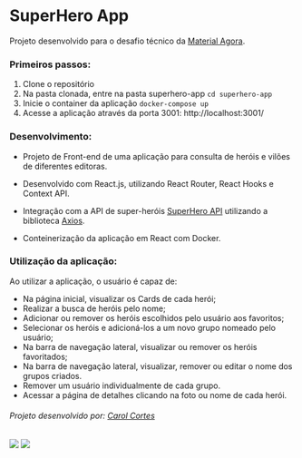 # SuperHero App

Projeto desenvolvido para o desafio técnico da [Material Agora](https://github.com/materialagora).

### Primeiros passos:
1. Clone o repositório
2. Na pasta clonada, entre na pasta superhero-app
  ``cd superhero-app``
3. Inicie o container da aplicação
  ``docker-compose up``
4. Acesse a aplicação através da porta 3001: http://localhost:3001/

### Desenvolvimento:
- Projeto de Front-end de uma aplicação para consulta de heróis e vilões de diferentes editoras. 

- Desenvolvido com React.js, utilizando React Router, React Hooks e Context API.

- Integração com a API de super-heróis [SuperHero API](https://www.superheroapi.com/) utilizando a biblioteca [Axios](https://axios-http.com/ptbr/docs/intro).

- Conteinerização da aplicação em React com Docker.

### Utilização da aplicação:
Ao utilizar a aplicação, o usuário é capaz de:

  - Na página inicial, visualizar os Cards de cada herói;
  - Realizar a busca de heróis pelo nome;
  - Adicionar ou remover os heróis escolhidos pelo usuário aos favoritos;
  - Selecionar os heróis e adicioná-los a um novo grupo nomeado pelo usuário;
  - Na barra de navegação lateral, visualizar ou remover os heróis favoritados;
  - Na barra de navegação lateral, visualizar, remover ou editar o nome dos grupos criados.
  - Remover um usuário individualmente de cada grupo.
  - Acessar a página de detalhes clicando na foto ou nome de cada herói.


###### Projeto desenvolvido por: [Carol Cortes](https://github.com/carolcortes)

  <a href = "mailto:caroline.ocortes@gmail.com"><img src="https://img.shields.io/badge/-Gmail-%23333?style=for-the-badge&logo=gmail&logoColor=white" target="_blank"></a>
  <a href="https://www.linkedin.com/in/carolinecortess/" target="_blank"><img src="https://img.shields.io/badge/-LinkedIn-%230077B5?style=for-the-badge&logo=linkedin&logoColor=white"></a>
